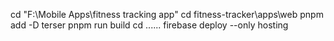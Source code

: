 cd "F:\Mobile Apps\fitness tracking app"
cd fitness-tracker\apps\web
pnpm add -D terser
pnpm run build
cd ..\..\..
firebase deploy --only hosting




